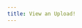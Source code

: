 ```yaml
---
title: View an Upload!
---
```

<script src="https://cdn.jsdelivr.net/npm/ipfs/dist/index.min.js"></script>
<script>
var url = new URL(window.location.href);
var dId = url.searchParams.get("documentId");
console.log(dId);
var file = ipfs.get(dId);
document.getElementById('Doc').innerHtml("text");
</script>
<p id="text"></p>
